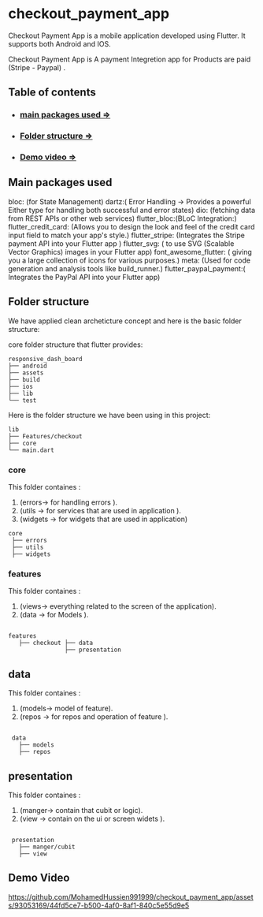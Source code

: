 # checkout_payment_app
Checkout Payment App is a mobile application developed using Flutter. It supports both Android and IOS.

Checkout Payment App is A payment Integretion app for Products are paid (Stripe - Paypal) .


## Table of contents
- ### [main packages used =>](#main-packages-used)
- ### [Folder structure =>](#folder-structure)
- ### [Demo video =>](#demo-video)

## Main packages used
  bloc: (for State Management)
  dartz:( Error Handling -> Provides a powerful Either type for handling both successful and error states)
  dio: (fetching data from REST APIs or other web services)
  flutter_bloc:(BLoC Integration:)
  flutter_credit_card: (Allows you to design the look and feel of the credit card input field to match your app's style.)
  flutter_stripe: (Integrates the Stripe payment API into your Flutter app )
  flutter_svg: ( to use SVG (Scalable Vector Graphics) images in your Flutter app)
  font_awesome_flutter: ( giving you a large collection of icons for various purposes.)
  meta: (Used for code generation and analysis tools like build_runner.)
  flutter_paypal_payment:( Integrates the PayPal API into your Flutter app)


## Folder structure
We have applied clean archeticture concept and here is the basic folder structure:

core folder structure that flutter provides:

```
responsive_dash_board
├── android
├── assets
├── build
├── ios
├── lib
└── test
```

Here is the folder structure we have been using in this project:
```
lib
├── Features/checkout
├── core
└── main.dart
```


### core
This folder containes :
1) (errors-> for handling errors ).
2) (utils -> for services that are used in application ).
3) (widgets -> for widgets that are used in application)
```
core
 ├── errors
 ├── utils
 ├── widgets 
```                       
### features
This folder containes :
1) (views->  everything related to the screen of the application).
2) (data -> for Models ).
```

features
   ├── checkout ├── data 
                ├── presentation                             
```
  ## data
  This folder containes :
  1) (models->  model of feature).
  2) (repos -> for repos and operation of feature ).
  ```
  
   data
     ├── models
     ├── repos                             
  ```
  ## presentation
  This folder containes :
  1) (manger-> contain that cubit or logic).
  2) (view -> contain on the ui or screen widets ).
  ```
  
   presentation
     ├── manger/cubit
     ├── view                             
  ```



## Demo Video



https://github.com/MohamedHussien991999/checkout_payment_app/assets/93053169/44fd5ce7-b500-4af0-8af1-840c5e55d9e5





